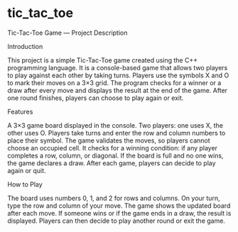 # tic_tac_toe
Tic-Tac-Toe Game — Project Description

Introduction

This project is a simple Tic-Tac-Toe game created using the C++ programming language.
It is a console-based game that allows two players to play against each other by taking turns.
Players use the symbols X and O to mark their moves on a 3×3 grid.
The program checks for a winner or a draw after every move and displays the result at the end of the game.
After one round finishes, players can choose to play again or exit.

Features

A 3×3 game board displayed in the console.
Two players: one uses X, the other uses O.
Players take turns and enter the row and column numbers to place their symbol.
The game validates the moves, so players cannot choose an occupied cell.
It checks for a winning condition: if any player completes a row, column, or diagonal.
If the board is full and no one wins, the game declares a draw.
After each game, players can decide to play again or quit.

How to Play

The board uses numbers 0, 1, and 2 for rows and columns.
On your turn, type the row and column of your move.
The game shows the updated board after each move.
If someone wins or if the game ends in a draw, the result is displayed.
Players can then decide to play another round or exit the game.
